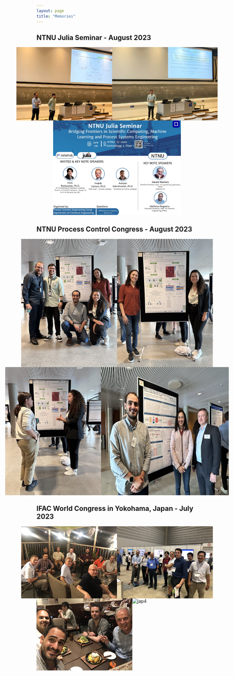 ```yaml
---
layout: page
title: "Memories"
---
```


## NTNU Julia Seminar - August 2023
<div style="display: flex; flex-direction: column;">
  <div style="display: flex; justify-content: center;">
    <img src="julia1.jpeg" alt="Julia 1" style="width: 300px;">
    <img src="julia2.jpeg" alt="Julia 2" style="width: 330px;">
  </div>

<div style="text-align: center;">
  <img src="julia3.jpeg" alt="Julia 3" style="width: 400px;">
</div>

## NTNU Process Control Congress - August 2023
<div style="display: flex; flex-direction: column;">
  <div style="display: flex; justify-content: center;">
    <img src="IMG_2484.jpg" alt="dcp 1" style="width: 300px;">
    <img src="IMG_2480.jpg" alt="dcp 2" style="width: 300px;">
  </div>
  <div style="display: flex; justify-content: center;">
    <img src="IMG_2449.jpg" alt="Image 3" style="width: 300px;">
    <img src="IMG_2478.jpg" alt="Image 4" style="width: 400px;">
  </div>
</div>

## IFAC World Congress in Yokohama, Japan - July 2023
<div style="display: flex; flex-direction: column;">
  <div style="display: flex; justify-content: center;">
    <img src="japan.jpeg" alt="jap1" style="width: 300px;">
    <img src="japan2.jpeg" alt="jap2" style="width: 300px;">
  </div>
  <div style="display: flex; justify-content: center;">
    <img src="japan3.jpeg" alt="jap3" style="width: 300px;">
    <img src="japan4.png" alt="jap4" style="width: 400px;">
  </div>
</div>
